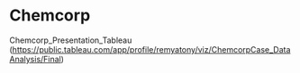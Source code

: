 # Chemcorp
Chemcorp_Presentation_Tableau (https://public.tableau.com/app/profile/remyatony/viz/ChemcorpCase_DataAnalysis/Final)
